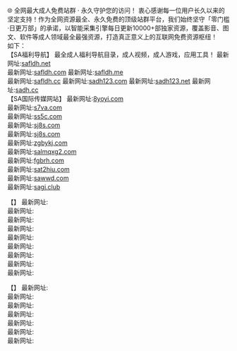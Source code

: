 🌐 全网最大成人免费站群 · 永久守护您的访问！
衷心感谢每一位用户长久以来的坚定支持！作为全网资源最全、永久免费的顶级站群平台，我们始终坚守「零门槛·日更万部」的承诺，以智能采集引擎每日更新10000+部独家资源，覆盖影音、图文、软件等成人领域最全最强资源，打造真正意义上的互联网免费资源枢纽！                                                                                                                    
如下：                                                                                                                                                                 
【SA福利导航】 最全成人福利导航目录，成人视频，成人游戏，应用工具！                                                                                                         最新网址:[safldh.net](safldh.net)                                                                                                                                    
最新网址:[safldh.com](safldh.com)                                                                                                                                      最新网址:[safldh.me](safldh.me)                                                                                                                                        
最新网址:[safldh.cc](safldh.cc)                                                                                                                                        最新网址:[sadh123.com](sadh123.com)                                                                                                                                    最新网址:[sadh123.net](sadh123.net)                                                                                                                                    最新网址:[sadh.cc](sadh.cc)                                                                                                                                                                                                                                                                                
【SA国际传媒网站】
最新网址:[8yoyi.com](8yoyi.com)                                                                                                                             
最新网址:[s7va.com](s7va.com)                                                                                                                                
最新网址:[ss5c.com](ss5c.com)                                                                                                                               
最新网址:[sj8s.com](sj8s.com)                                                                                                                               
最新网址:[sj8s.com](sj8s.com)                                                                                                                               
最新网址:[zgbykj.com](zgbykj.com)                                                                                                                               
最新网址:[salmqxg2.com](salmqxg2.com)                                                                                                                               
最新网址:[fgbrh.com](fgbrh.com)                                                                                                                               
最新网址:[sat2hiu.com](sat2hiu.com)                                                                                                                               
最新网址:[sawwd.com](sawwd.com)                                                                                                                               
最新网址:[sagj.club](sagj.club)                                                                                                                               

【】
最新网址:[]()           
最新网址:[]()            
最新网址:[]()         
最新网址:[]()             
最新网址:[]()            
最新网址:[]()     
最新网址:[]()             
最新网址:[]()          
最新网址:[]()       

【】
最新网址:[]()         
最新网址:[]()         
最新网址:[]()    
最新网址:[]()       
最新网址:[]()            
最新网址:[]()     
最新网址:[]()             
